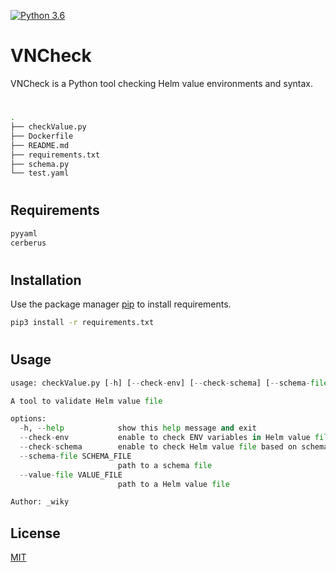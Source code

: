 [![Python 3.6](https://img.shields.io/badge/Python3-%3E%3D3.6-blue)](https://www.python.org/downloads)

# VNCheck
VNCheck is a Python tool checking Helm value environments and syntax.

#
```bash
.
├── checkValue.py
├── Dockerfile
├── README.md
├── requirements.txt
├── schema.py
└── test.yaml
```
#
## Requirements
```bash
pyyaml
cerberus
```
#
## Installation
Use the package manager [pip](https://pip.pypa.io/en/stable/) to install requirements.
```bash
pip3 install -r requirements.txt
```
#
## Usage
```python
usage: checkValue.py [-h] [--check-env] [--check-schema] [--schema-file SCHEMA_FILE] [--value-file VALUE_FILE]

A tool to validate Helm value file

options:
  -h, --help            show this help message and exit
  --check-env           enable to check ENV variables in Helm value file
  --check-schema        enable to check Helm value file based on schema
  --schema-file SCHEMA_FILE
                        path to a schema file
  --value-file VALUE_FILE
                        path to a Helm value file

Author: _wiky
```
## License
[MIT](https://choosealicense.com/licenses/mit/)